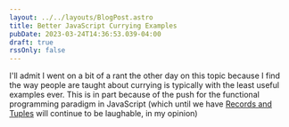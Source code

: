 ```yaml
---
layout: ../../layouts/BlogPost.astro
title: Better JavaScript Currying Examples
pubDate: 2023-03-24T14:36:53.039-04:00
draft: true
rssOnly: false
---
```

I'll admit I went on a bit of a rant the other day on this topic because I find the way people are taught about currying is typically with the least useful examples ever. This is in part because of the push for the functional programming paradigm in JavaScript (which until we have [Records and Tuples](https://github.com/tc39/proposal-record-tuple) will continue to be laughable, in my opinion)
